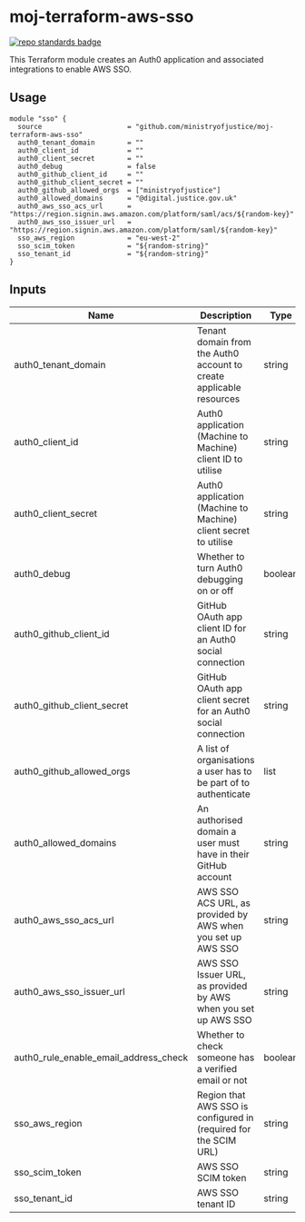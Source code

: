 # moj-terraform-aws-sso

[![repo standards badge](https://img.shields.io/badge/dynamic/json?color=blue&style=for-the-badge&logo=github&label=MoJ%20Compliant&query=%24.result&url=https%3A%2F%2Foperations-engineering-reports.cloud-platform.service.justice.gov.uk%2Fapi%2Fv1%2Fcompliant_public_repositories%2Fmoj-terraform-aws-sso)](https://operations-engineering-reports.cloud-platform.service.justice.gov.uk/public-github-repositories.html#moj-terraform-aws-sso "Link to report")


This Terraform module creates an Auth0 application and associated integrations to enable AWS SSO.

## Usage
```
module "sso" {
  source                     = "github.com/ministryofjustice/moj-terraform-aws-sso"
  auth0_tenant_domain        = ""
  auth0_client_id            = ""
  auth0_client_secret        = ""
  auth0_debug                = false
  auth0_github_client_id     = ""
  auth0_github_client_secret = ""
  auth0_github_allowed_orgs  = ["ministryofjustice"]
  auth0_allowed_domains      = "@digital.justice.gov.uk"
  auth0_aws_sso_acs_url      = "https://region.signin.aws.amazon.com/platform/saml/acs/${random-key}"
  auth0_aws_sso_issuer_url   = "https://region.signin.aws.amazon.com/platform/saml/${random-key}"
  sso_aws_region             = "eu-west-2"
  sso_scim_token             = "${random-string}"
  sso_tenant_id              = "${random-string}"
}
```

## Inputs
| Name                                  | Description                                                          | Type    | Default | Required |
|---------------------------------------|----------------------------------------------------------------------|---------|---------|----------|
| auth0_tenant_domain                   | Tenant domain from the Auth0 account to create applicable resources  | string  | n/a     | yes      |
| auth0_client_id                       | Auth0 application (Machine to Machine) client ID to utilise          | string  | n/a     | yes      |
| auth0_client_secret                   | Auth0 application (Machine to Machine) client secret to utilise      | string  | n/a     | yes      |
| auth0_debug                           | Whether to turn Auth0 debugging on or off                            | boolean | `false` | no       |
| auth0_github_client_id                | GitHub OAuth app client ID for an Auth0 social connection            | string  | n/a     | yes      |
| auth0_github_client_secret            | GitHub OAuth app client secret for an Auth0 social connection        | string  | n/a     | yes      |
| auth0_github_allowed_orgs             | A list of organisations a user has to be part of to authenticate     | list    | n/a     | yes      |
| auth0_allowed_domains                 | An authorised domain a user must have in their GitHub account        | string  | n/a     | yes      |
| auth0_aws_sso_acs_url                 | AWS SSO ACS URL, as provided by AWS when you set up AWS SSO          | string  | n/a     | yes      |
| auth0_aws_sso_issuer_url              | AWS SSO Issuer URL, as provided by AWS when you set up AWS SSO       | string  | n/a     | yes      |
| auth0_rule_enable_email_address_check | Whether to check someone has a verified email or not                 | boolean | `false` | no       |
| sso_aws_region                        | Region that AWS SSO is configured in (required for the SCIM URL)     | string  | n/a     | yes      |
| sso_scim_token                        | AWS SSO SCIM token                                                   | string  | n/a     | yes      |
| sso_tenant_id                         | AWS SSO tenant ID                                                    | string  | n/a     | yes      |
